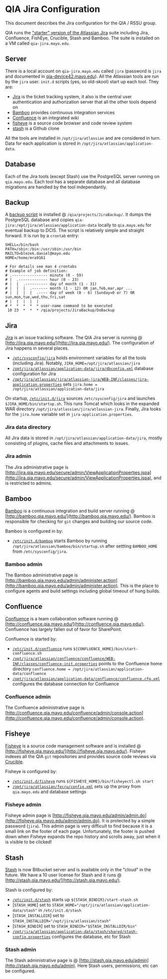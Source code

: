 # QIA Jira Configuration

This document describes the Jira configuration for the QIA / RSSU group.

QIA runs the ["starter" version of the Atlassian Jira](https://www.atlassian.com/licensing/starter/#licensingandordering-1) suite including Jira, Confluence, FishEye, Crucible, Stash and Bamboo.  The suite is installed on a VM called `qia-jira.mayo.edu`.

## Server

There is a local account on `qia-jira.mayo.edu` called `jira` (password is `jira` and documented in [qia-device42.mayo.edu](https://qia-device42.mayo.edu/admin/rowmgmt/password/9/)).  All the Atlassian tools are run by the `jira` user.  `init.d` scripts (yes, so old-skool) start up each tool.  They are:

- [Jira](init.d/jira) is the ticket tracking system, it also is the central user authentication and authorization server that all the other tools depend on
- [Bamboo](init.d/bamboo) provides continuous integration services
- [Confluence](init.d/confluence) is an integrated wiki
- [fisheye](init.d/fisheye) is a source code browser and code review system
- [stash](init.d/stash) is a Github clone

All the tools are installed in `/opt/jira/atlassian` and are considered in turn.  Data for each application is stored in `/opt/jira/atlassian/application-data`.

## Database

Each of the Jira tools (except Stash) use the PostgreSQL server running on `qia.mayo.edu`.  Each tool has a separate database and all database migrations are handled by the tool independantly.

## Backup

A [backup script](script/DoBackup) is installed @ `/qia/projects/JiraBackup/`.  It dumps the PostgreSQL database and copies `qia-jira:/ept/jira/atlassian/application-data` locally to `qia.mayo.edu` for eventual backup to DCIS.  The script is relatively simple and straight forward.  It is run by a `crontab` entry:

```
SHELL=/bin/bash
PATH=/sbin:/bin:/usr/sbin:/usr/bin
MAILTO=blezek.daniel@mayo.edu
HOME=/home/mra9161

# For details see man 4 crontabs
# Example of job definition:
# .---------------- minute (0 - 59)
# |  .------------- hour (0 - 23)
# |  |  .---------- day of month (1 - 31)
# |  |  |  .------- month (1 - 12) OR jan,feb,mar,apr ...
# |  |  |  |  .---- day of week (0 - 6) (Sunday=0 or 7) OR sun,mon,tue,wed,thu,fri,sat
# |  |  |  |  |
# *  *  *  *  * user-name command to be executed
 10 23  *  *  * /qia/projects/JiraBackup/DoBackup
```

## Jira

[Jira](https://www.atlassian.com/software/jira/) is an issue tracking software.  The QIA Jira server is running @ [http://jira.qia.mayo.edu/](http://jira.qia.mayo.edu/).  The configuration of Jira happens in several places.

- [`/etc/sysconfig/jira`](script/jira) holds environment variables for all the tools (including Jira).  Notably, `JIRA_HOME=/opt/jira/atlassian/jira`
- [`/opt/jira/atlassian/application-data/jira/dbconfig.xml`](jira/dbconfig.xml) database configuration for Jira
- [`/opt/jira/atlassian/jira/atlassian-jira/WEB-INF/classes/jira-application.properties`](jira/jira-application.properties) sets `jira.home = /opt/jira/atlassian/application-data/jira`

On startup, [`/etc/init.d/jira`](init.d/jira) sources `/etc/sysconfig/jira` and launches `$JIRA_HOME/bin/startup.sh`.  This runs Tomcat which looks in the expanded WAR directory `/opt/jira/atlassian/jira/atlassian-jira`.  Finally, Jira looks for the `jira.home` variable set in `jira-application.properties`.

### Jira data directory

All Jira data is stored in `/opt/jira/atlassian/application-data/jira`, mostly consisting of plugins, cache files and attachments to issues.

### Jira admin

The Jira administrative page is [http://jira.qia.mayo.edu/secure/admin/ViewApplicationProperties.jspa](http://jira.qia.mayo.edu/secure/admin/ViewApplicationProperties.jspa), and is restricted to admins.

## Bamboo

[Bamboo](https://www.atlassian.com/software/bamboo/) is a continuous integration and build server running @ [http://bamboo.qia.mayo.edu/](http://bamboo.qia.mayo.edu/).  Bamboo is responsible for checking for `git` changes and building our source code.

Bamboo is configured in by:

- [`/etc/init.d/bamboo`](init.d/bamboo) starts Bamboo by running `/opt/jira/atlassian/bamboo/bin/startup.sh` after settting `BAMBOO_HOME` from `/etc/sysconfig/jira`.

### Bamboo admin

The Bamboo administrative page is [http://bamboo.qia.mayo.edu/admin/administer.action](http://bamboo.qia.mayo.edu/admin/administer.action).  This is the place to configure agents and build settings including global timeout of hung builds.

## Confluence

[Confluence](https://www.atlassian.com/software/confluence/) is a team collaboration software running @ [http://confluence.qia.mayo.edu/](http://confluence.qia.mayo.edu/).  Confluence has largely fallen out of favor for SharePoint.

Confluence is started by:

- [`/etc/init.d/confluence`](init.d/confluence) runs `${CONFLUENCE_HOME}/bin/start-confluence.sh`
- [`/opt/jira/atlassian/confluence/confluence/WEB-INF/classes/confluence-init.properties`](confluence/confluence-init.properties) points to the Confluence home directory `confluence.home = /opt/jira/atlassian/application-data/confluence`
- [`/opt/jira/atlassian/application-data/confluence/confluence.cfg.xml`](confluence/confluence.cfg.xml) configures the database connection for Confluence

### Confluence admin

The Confluence administrative page is [http://confluence.qia.mayo.edu/confluence/admin/console.action](http://confluence.qia.mayo.edu/confluence/admin/console.action).

## Fisheye

[Fisheye](https://www.atlassian.com/software/fisheye/overview) is a source code management software and is installed @ [http://fisheye.qia.mayo.edu/](http://fisheye.qia.mayo.edu/).  Fisheye indexes all the QIA `git` repositories and provides source code reviews via [Crucible](https://www.atlassian.com/software/crucible/overview/).

Fisheye is configured by:

- [`/etc/init.d/fisheye`](init.d/fisheye) runs `${FISHEYE_HOME}/bin/fisheyectl.sh start`
- [`/opt/jira/atlassian/fecru/config.xml`](fisheye/config.xml) sets up the proxy from `qia.mayo.edu` and database settings

### Fisheye admin

Fisheye admin page is [http://fisheye.qia.mayo.edu/admin/admin.do](http://fisheye.qia.mayo.edu/admin/admin.do).  It is protected by a simple password (`jira`).  This admin page is very difficult to find because it is a small link on the footer of each page.  Unfortunately, the footer is pushed down when Fisheye expands the repo history and scrolls away, just when it is visible to be clicked!

## Stash

[Stash](https://www.atlassian.com/software/bitbucket/server) is now Bitbucket server and is available only in the "cloud" in the future.  We have a 10 user license for Stash and it runs @ [http://stash.qia.mayo.edu/](http://stash.qia.mayo.edu/).

Stash is configured by:

- [`/etc/init.d/stash`](init.d/stash) starts up `${STASH_BINDIR}/start-stash.sh`
- [`STASH_HOME`] set to `STASH_HOME="/opt/jira/atlassian/application-data/stash"` in `/etc/init.d/stash`
- [`STASH_INSTALLDIR`] set to `STASH_INSTALLDIR="/opt/jira/atlassian/stash"`
- [`STASH_BINDIR`] set to `STASH_BINDIR="$STASH_INSTALLDIR/bin"`
- [`/opt/jira/atlassian/application-data/stash/shared/stash-config.properties`](stash/stash-config.properties) configures the database, etc for Stash

### Stash admin

The Stash administrative page is @ [http://stash.qia.mayo.edu/admin](http://stash.qia.mayo.edu/admin).  Here Stash users, permissions, etc can be configured.



